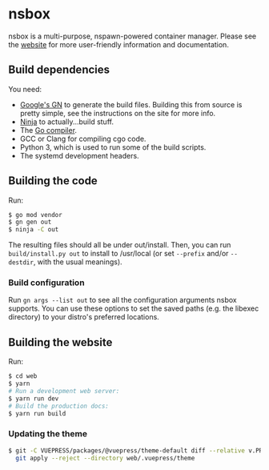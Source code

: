 # nsbox

nsbox is a multi-purpose, nspawn-powered container manager. Please see the
[website](https://nsbox.dev) for more user-friendly information and documentation.

## Build dependencies

You need:

- [Google's GN](https://gn.googlesource.com/gn) to generate the build files. Building this
  from source is pretty simple, see the instructions on the site for more info.
- [Ninja](https://ninja-build.org/) to actually...build stuff.
- The [Go compiler](http://golang.org).
- GCC or Clang for compiling cgo code.
- Python 3, which is used to run some of the build scripts.
- The systemd development headers.

## Building the code

Run:

```bash
$ go mod vendor
$ gn gen out
$ ninja -C out
```

The resulting files should all be under out/install. Then, you can run
`build/install.py out` to install to /usr/local (or set `--prefix` and/or `--destdir`, with the
usual meanings).

### Build configuration

Run `gn args --list out` to see all the configuration arguments nsbox supports. You can use
these options to set the saved paths (e.g. the libexec directory) to your distro's preferred
locations.

## Building the website

Run:

```bash
$ cd web
$ yarn
# Run a development web server:
$ yarn run dev
# Build the production docs:
$ yarn run build
```

### Updating the theme

```bash
$ git -C VUEPRESS/packages/@vuepress/theme-default diff --relative v.PREV ':(exclude)__tests__' |\
  git apply --reject --directory web/.vuepress/theme
```
